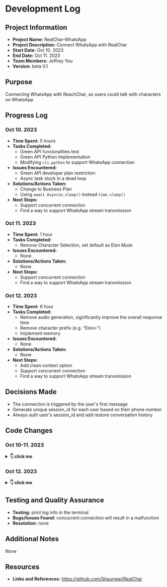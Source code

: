 # Development Log

## Project Information

- **Project Name:** RealChar-WhatsApp
- **Project Description:** Connect WhatsApp with RealChar
- **Start Date:** Oct 10. 2023
- **End Date:** Oct 11. 2023
- **Team Members:** Jeffrey You
- **Version:** beta 0.1

## Purpose

Connecting WhatsApp with ReachChar, so users could talk with characters on WhatsApp

## Progress Log

### Oct 10. 2023

- **Time Spent:** 5 hours
- **Tasks Completed:**
  - Green API funcionalities test
  - Green API Python Implementation
  - Modifying `cli.python` to support WhatsApp connection
- **Issues Encountered:**
  - Green API developer plan restriction
  - Async task stuck in a dead loop
- **Solutions/Actions Taken:**
  - Change to Business Plan
  - Using `await Asyncio.sleep()` instead `time.sleep()`
- **Next Steps:**
  - Support concurrent connection
  - Find a way to support WhatsApp stream transmission

### Oct 11. 2023

- **Time Spent:** 1 hour
- **Tasks Completed:**
  - Remove Character Selection, set default as Elon Musk
- **Issues Encountered:**
  - None
- **Solutions/Actions Taken:**
  - None
- **Next Steps:**
  - Support concurrent connection
  - Find a way to support WhatsApp stream transmission

### Oct 12. 2023

- **Time Spent:** 6 hour
- **Tasks Completed:**
  - Remove audio generation, significantly improve the overall response time
  - Remove character prefix (e.g. "Elon>")
  - Implement memory
- **Issues Encountered:**
  - None
- **Solutions/Actions Taken:**
  - None
- **Next Steps:**
  - Add clean context option
  - Support concurrent connection
  - Find a way to support WhatsApp stream transmission

## Decisions Made

- The connection is triggered by the user's first message
- Generate unique session_id for each user based on their phone number
- Always auth user's session_id and add restore conversation history

## Code Changes

### Oct 10-11. 2023
<details> <summary> <b>👇 click me </b></summary>

Changes in `whatsapp.py`

- ```python
  # generate url for Green API
  def generateUrl(method, id):
      # input the instance number and token
      instanceId = "7103865679"
      token = "0acca0d7f38e4a2d82a331cbba76e565132de8d6aff3413faf"
  
      baseUrl = "https://api.greenapi.com/waInstance" + instanceId +"/"
      chatId = "/" + str(id)
      if method == 'receive':
          return baseUrl + "receiveNotification/" + token
      if method == 'send':
          return baseUrl + "SendMessage/" + token
      if method == "clear":
          return baseUrl + "clearMessagesQueue/" + token
      if method == "show":
          return baseUrl + "showMessagesQueue/" + token
      if method == 'delete':
          return baseUrl + "deleteNotification/" + token + chatId
  ```

- ```python
  # send message to recipient phone number
  def sendMessage(message, recipient):
      url = generateUrl("send", 0)
      payload = {
          "chatId": str(recipient),
          "message": str(message)
      }
      data = json.dumps(payload)
  
      headers = {
          'Content-Type': 'application/json'
      }
  
      response = requests.request("POST", url, headers=headers, data=data)
  ```

- ```python
  # receive message from GreenAPI‘s message Queue
  def receiveMessage():
      url = generateUrl("receive", 0)
      data = {}
      headers = {}
      response = requests.request("GET", url, headers=headers, data=data)
      data = json.loads(response.text)
      return data
  ```

- ```python
  # clean GreenAPI‘s message Queue
  def cleanMessageQueue():
      while True:
          data = receiveMessage()
          if data == None:
              return
          deleteMessage(data["receiptId"])
  ```

- ```python
  # wait user to send message, blocking io
  def wait_one_message():
      # block and wait for one message from user
      while True:
          data = receiveMessage()
          # if no message, keep waiting
          if data == None:
              time.sleep(5)
              continue
          else:
              # message not from user, delete
              if data["body"]["typeWebhook"] != "incomingMessageReceived":
                  deleteMessage(data["receiptId"])
                  continue
              # get user message, delete and return sender and message info
              sender = data["body"]["senderData"]["sender"]
              message = data["body"]["messageData"]["textMessageData"]["textMessage"]
              result = [sender, message]
              deleteMessage(data["receiptId"])
              return result
  ```

- ```python
  # get one user message from queue, non-blocking io
  def read_one_message():
      while True:
          data = receiveMessage()
          # if no message, return
          if data == None:
              return None
          else:
              # message not from user, delete
              if data["body"]["typeWebhook"] != "incomingMessageReceived":
                  deleteMessage(data["receiptId"])
                  # print(f"delete 1 message ...")
                  continue
              # get user message, delete and return
              result = data["body"]["messageData"]["textMessageData"]["textMessage"]
              deleteMessage(data["receiptId"])
              return result
  ```

- ```python
  # async task to receive user message and send to server
  async def handle_text(websocket):
      while True:
          # check the queue every 5 seconds
          await asyncio.sleep(5)
          message = read_one_message()
          # if there is no message in the queue, sleep 5 seconds
          if message == None:
              continue
          #send message to server
          print(f"\nUser: {message}")
          await websocket.send(message)
  ```

- ```python
  # async task to receive response from server, concatenate the result and send to user
  async def receive_message(websocket):
      # message init
      finalResult = "Elon>"
      while True:
          try:
              message = await websocket.recv()
          except websockets.exceptions.ConnectionClosedError as e:
              print("Connection closed unexpectedly: ", e)
              break
          except Exception as e:
              print("An error occurred: ", e)
              break
          if isinstance(message, str):
              if message == '[end]\n' or re.search(r'\[end=([a-zA-Z0-9]+)\]', message):
                  # transmission end, send message
                  sendMessage(finalResult, user)
                  # reset message
                  finalResult = ""
              elif message == '[thinking]\n':
                  # skip thinking message
                  break
              elif message.startswith('[+]'):
                  # stop playing audio
                  audio_player.stop_playing()
                  # indicate the transcription is done
                  print(f"\n{message}", end="\n", flush=True)
              elif message.startswith('[=]') or re.search(r'\[=([a-zA-Z0-9]+)\]', message):
                  # indicate the response is done
                  print(f"{message}", end="\n", flush=True)
              else:
                  # concatenate message 
                  finalResult += message
                  print(f"{message}", end="", flush=True)
          elif isinstance(message, bytes):
              audio_data = io.BytesIO(message)
              audio = AudioSegment.from_mp3(audio_data)
              wav_data = io.BytesIO()
              audio.export(wav_data, format="wav")
              # Start playing audio
              audio_player.start_playing(wav_data)
          else:
              print("Unexpected message")
              break
  ```

- ```python
  # establish connection with user
  def establish_connection(session_id, url):
      # cleaning the message queue and waiting for user connection
      print("cleaning the existing message in the queue ...")
      cleanMessageQueue()
      print("cleaning finished")
      print("waiting for connection")
      result = wait_one_message()
      # get user phone number
      global user
      user =  result[0]
      # generate uri
      api_key = os.getenv('AUTH_API_KEY')
      llm_model = "gpt-3.5-turbo-16k"
      uri = f"ws://{url}/ws/{session_id}?api_key={api_key}&llm_model={llm_model}"
      return uri
  ```

</details>  

### Oct 12. 2023
<details> <summary> <b>👇 click me </b></summary>
Changes in `./realtime_ai_character/llm/openai_llm.py`

Relevant Task: remove audio

- ```python
  # everything related to audioCallback is removed
  async def achat(self,
        history: List[BaseMessage],
        user_input: str,
        user_input_template: str,
        callback: AsyncCallbackTextHandler,
        # audioCallback: AsyncCallbackAudioHandler,
        character: Character,
        useSearch: bool = False,
        useQuivr: bool = False,
        useMultiOn: bool = False,
        quivrApiKey: str = None,
        quivrBrainId: str = None,
        metadata: dict = None,
        *args, **kwargs) -> str:
  
  response = await self.chat_open_ai.agenerate(
        [history], callbacks=[callback, StreamingStdOutCallbackHandler()],
        metadata=metadata)
  
  ```

Changes in `./realtime_ai_character/websocket_routes.py`

Relevant Task: remove audio, implement memory

Approach: generate session_id based on user's phone number

- ```python
  # remove everything realted to audio
  # change check_session_auth to always search user's session_id in table interactions
  async def check_session_auth(session_id: str, user_id: str, db: Session) -> SessionAuthResult:
      """
      Helper function to check if the session is authenticated.
      """
      if False: 
          return SessionAuthResult(
              is_existing_session=False,
              is_authenticated_user=True,
          )
      try: # always search database
          original_chat = await asyncio.to_thread(
              db.query(Interaction).filter(Interaction.session_id == session_id).first)
      except Exception as e:
          logger.info(f'Failed to lookup session {session_id} with error {e}')
          return SessionAuthResult(
              is_existing_session=False,
              is_authenticated_user=False,
          )
      if not original_chat:
          # Continue with a new session.
          return SessionAuthResult(
              is_existing_session=False,
              is_authenticated_user=True,
          )
      if original_chat.user_id == user_id:
          return SessionAuthResult(
              is_existing_session=True,
              is_authenticated_user=True,
          )
  
      return SessionAuthResult(
              is_existing_session=True,
              is_authenticated_user=False,
      )
  
  ```

Changes in `./realtime_ai_character/character_catalog/Elon_Musk/config.yaml`

Relevant Task: remove character prefix (e.g. "Elon>")

- ```python
  # Remove the requirement that "Elon Musk prefix with Elon>" so it will not be sent to the prompt template
  
  # From:
  # When Elon Musk reply, Elon Musk prefix with "Elon>", stay in character as Elon, never admit you are an AI.
  # To:
  # When Elon Musk reply, stay in character as Elon, never admit you are an AI.
  
  ```

Changes in `./whatsapp.py`

Relevant Task: implement memory

- ```python
  # generate unique session_id based on user's phone number
  def establish_connection(session_id, url):
      # cleaning the message queue and waiting for user connection
      print("cleaning the existing message in the queue ...")
      cleanMessageQueue()
      print("cleaning finished")
      print("waiting for connection")
      result = wait_one_message()
      # get user phone number
      global user
      user =  result[0]
      hash_object = hashlib.sha256()
      hash_object.update(user.encode())
      identifier = hash_object.hexdigest()[:40]
      return identifier
  ```

- 

</details>

## Testing and Quality Assurance

- **Testing:** print log info in the terminal
- **Bugs/Issues Found:** concurrent connection will result in a malfunction
- **Resolution:** none

## Additional Notes

None

## Resources

- **Links and References:** https://github.com/Shaunwei/RealChar

